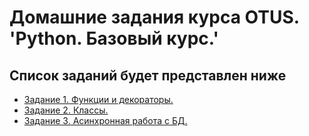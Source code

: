 # Домашние задания курса OTUS. 'Python. Базовый курс.'
## Список заданий будет представлен ниже

* [Задание 1. Функции и декораторы.](https://github.com/smart-roger/python-basic/tree/master/hw01)
* [Задание 2. Классы.](https://github.com/smart-roger/python-basic/tree/master/hw02)
* [Задание 3. Асинхронная работа с БД.](https://github.com/smart-roger/python-basic/tree/master/hw03)
